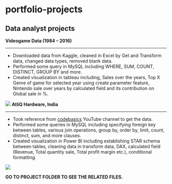 # portfolio-projects
<h2>Data analyst projects</h2>

<b>Videogame Data (1984 – 2016)</b><hr>

<a> 
  <ul>
    <li> Downloaded data from Kaggle, cleaned in Excel by Get and Transform data, changed data types, removed blank data. </li>
    <li> Performed some query in MySQL including WHERE, SUM, COUNT, DISTINCT, GROUP BY and more. </li>
    <li> Created visualization in tableau including, Sales over the years, Top X Genre of game for selected year using create parameter feature, Nintendo sale over years by calculated field and its contribution on Global sale in %. </li>
  </ul>
</a>
<img src="https://drive.google.com/uc?export=view&id=1eJKPwoIRxTj3MLhISMqBCsdUch-sHyHV">

<b>
AtliQ Hardware, India </b><hr>

<a> 
  <ul>
    <li> Took reference from <a href="https://www.youtube.com/c/codebasics/featured">codebasics</a> YouTube channel to get the data. </li>
    <li> Performed some queries in MySQL including specifying foreign key between tables, various join operations, group by, order by, limit, count, distinct, sum, and more clauses. </li>
    <li> Created visualization in Power BI including establishing STAR schema between tables, cleaning data in transform data, DAX, calculated field (Revenue, Total quantity sale, Total profit margin etc.), conditional formatting. </li>
  </ul>
</a>
<img src="https://drive.google.com/uc?export=view&id=14BpjhKYJffWO0heAPTEiogsgamkY1vHF">
<br>


<b>GO TO PROJECT FOLDER TO SEE THE RELATED FILES. </b>
